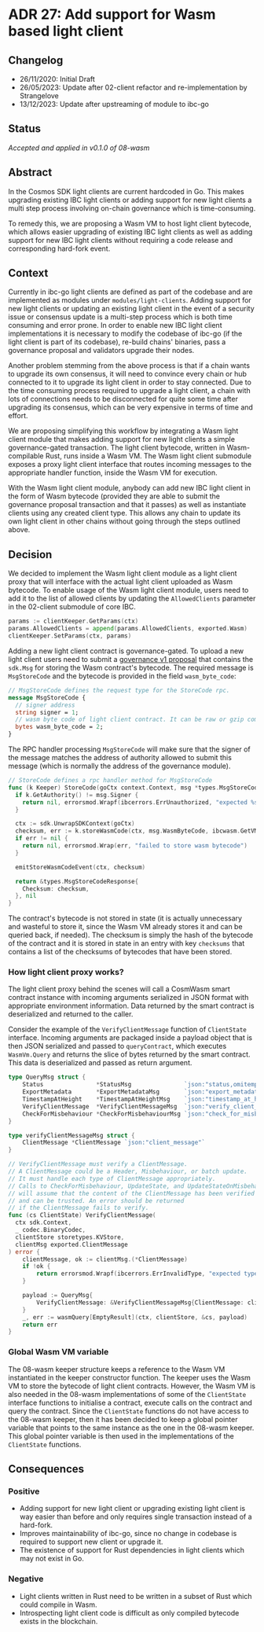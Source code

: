 # ADR 27: Add support for Wasm based light client

## Changelog

- 26/11/2020: Initial Draft
- 26/05/2023: Update after 02-client refactor and re-implementation by Strangelove
- 13/12/2023: Update after upstreaming of module to ibc-go

## Status

*Accepted and applied in v0.1.0 of 08-wasm*

## Abstract

In the Cosmos SDK light clients are current hardcoded in Go. This makes upgrading existing IBC light clients or
adding support for new light clients a multi step process involving on-chain governance which is time-consuming.

To remedy this, we are proposing a Wasm VM to host light client bytecode, which allows easier upgrading of
existing IBC light clients as well as adding support for new IBC light clients without requiring a code release and 
corresponding hard-fork event.

## Context

Currently in ibc-go light clients are defined as part of the codebase and are implemented as modules under
`modules/light-clients`. Adding support for new light clients or updating an existing light client in the event
of a security issue or consensus update is a multi-step process which is both time consuming and error prone. 
In order to enable new IBC light client implementations it is necessary to modify the codebase of ibc-go (if the light
client is part of its codebase), re-build chains' binaries, pass a governance proposal and validators upgrade their nodes.

Another problem stemming from the above process is that if a chain wants to upgrade its own consensus, it will 
need to convince every chain or hub connected to it to upgrade its light client in order to stay connected. Due 
to the time consuming process required to upgrade a light client, a chain with lots of connections needs to be 
disconnected for quite some time after upgrading its consensus, which can be very expensive in terms of time and effort.

We are proposing simplifying this workflow by integrating a Wasm light client module that makes adding support for
new light clients a simple governance-gated transaction. The light client bytecode, written in Wasm-compilable Rust, 
runs inside a Wasm VM. The Wasm light client submodule exposes a proxy light client interface that routes incoming 
messages to the appropriate handler function, inside the Wasm VM for execution.

With the Wasm light client module, anybody can add new IBC light client in the form of Wasm bytecode (provided they are 
able to submit the governance proposal transaction and that it passes) as well as instantiate clients using any created 
client type. This allows any chain to update its own light client in other chains without going through the steps outlined above.

## Decision

We decided to implement the Wasm light client module as a light client proxy that will interface with the actual light client
uploaded as Wasm bytecode. To enable usage of the Wasm light client module, users need to add it to the list of allowed clients
by updating the `AllowedClients` parameter in the 02-client submodule of core IBC.

```go
params := clientKeeper.GetParams(ctx)
params.AllowedClients = append(params.AllowedClients, exported.Wasm)
clientKeeper.SetParams(ctx, params)
```

Adding a new light client contract is governance-gated. To upload a new light client users need to submit 
a [governance v1 proposal](https://docs.cosmos.network/main/modules/gov#proposals) that contains the `sdk.Msg` for storing 
the Wasm contract's bytecode. The required message is `MsgStoreCode` and the bytecode is provided in the field `wasm_byte_code`:

```proto
// MsgStoreCode defines the request type for the StoreCode rpc.
message MsgStoreCode {
  // signer address
  string signer = 1;
  // wasm byte code of light client contract. It can be raw or gzip compressed
  bytes wasm_byte_code = 2;
}
```

The RPC handler processing `MsgStoreCode` will make sure that the signer of the message matches the address of authority allowed to 
submit this message (which is normally the address of the governance module).

```go
// StoreCode defines a rpc handler method for MsgStoreCode
func (k Keeper) StoreCode(goCtx context.Context, msg *types.MsgStoreCode) (*types.MsgStoreCodeResponse, error) {
  if k.GetAuthority() != msg.Signer {
    return nil, errorsmod.Wrapf(ibcerrors.ErrUnauthorized, "expected %s, got %s", k.GetAuthority(), msg.Signer)
  }

  ctx := sdk.UnwrapSDKContext(goCtx)
  checksum, err := k.storeWasmCode(ctx, msg.WasmByteCode, ibcwasm.GetVM().StoreCode)
  if err != nil {
    return nil, errorsmod.Wrap(err, "failed to store wasm bytecode")
  }

  emitStoreWasmCodeEvent(ctx, checksum)

  return &types.MsgStoreCodeResponse{
    Checksum: checksum,
  }, nil
}
```

The contract's bytecode is not stored in state (it is actually unnecessary and wasteful to store it, since
the Wasm VM already stores it and can be queried back, if needed). The checksum is simply the hash of the bytecode
of the contract and it is stored in state in an entry with key `checksums` that contains a list of the checksums
of bytecodes that have been stored.

### How light client proxy works?

The light client proxy behind the scenes will call a CosmWasm smart contract instance with incoming arguments serialized 
in JSON format with appropriate environment information. Data returned by the smart contract is deserialized and
returned to the caller.

Consider the example of the `VerifyClientMessage` function of `ClientState` interface. Incoming arguments are
packaged inside a payload object that is then JSON serialized and passed to `queryContract`, which executes `WasmVm.Query` 
and returns the slice of bytes returned by the smart contract. This data is deserialized and passed as return argument.

```go
type QueryMsg struct {
	Status               *StatusMsg               `json:"status,omitempty"`
	ExportMetadata       *ExportMetadataMsg       `json:"export_metadata,omitempty"`
	TimestampAtHeight    *TimestampAtHeightMsg    `json:"timestamp_at_height,omitempty"`
	VerifyClientMessage  *VerifyClientMessageMsg  `json:"verify_client_message,omitempty"`
	CheckForMisbehaviour *CheckForMisbehaviourMsg `json:"check_for_misbehaviour,omitempty"`
}

type verifyClientMessageMsg struct {
	ClientMessage *ClientMessage `json:"client_message"`
}

// VerifyClientMessage must verify a ClientMessage. 
// A ClientMessage could be a Header, Misbehaviour, or batch update.
// It must handle each type of ClientMessage appropriately. 
// Calls to CheckForMisbehaviour, UpdateState, and UpdateStateOnMisbehaviour
// will assume that the content of the ClientMessage has been verified
// and can be trusted. An error should be returned
// if the ClientMessage fails to verify.
func (cs ClientState) VerifyClientMessage(
  ctx sdk.Context,
  _ codec.BinaryCodec,
  clientStore storetypes.KVStore,
  clientMsg exported.ClientMessage
) error {
	clientMessage, ok := clientMsg.(*ClientMessage)
	if !ok {
		return errorsmod.Wrapf(ibcerrors.ErrInvalidType, "expected type: %T, got: %T", &ClientMessage{}, clientMsg)
	}

	payload := QueryMsg{
		VerifyClientMessage: &VerifyClientMessageMsg{ClientMessage: clientMessage.Data},
	}
	_, err := wasmQuery[EmptyResult](ctx, clientStore, &cs, payload)
	return err
}
```

### Global Wasm VM variable

The 08-wasm keeper structure keeps a reference to the Wasm VM instantiated in the keeper constructor function. The keeper uses 
the Wasm VM to store the bytecode of light client contracts. However, the Wasm VM is also needed in the 08-wasm implementations of
some of the `ClientState` interface functions to initialise a contract, execute calls on the contract and query the contract. Since
the `ClientState` functions do not have access to the 08-wasm keeper, then it has been decided to keep a global pointer variable that
points to the same instance as the one in the 08-wasm keeper. This global pointer variable is then used in the implementations of
the `ClientState` functions. 

## Consequences

### Positive

- Adding support for new light client or upgrading existing light client is way easier than before and only requires single transaction instead of a hard-fork.
- Improves maintainability of ibc-go, since no change in codebase is required to support new client or upgrade it.
- The existence of support for Rust dependencies in light clients which may not exist in Go.

### Negative

- Light clients written in Rust need to be written in a subset of Rust which could compile in Wasm.
- Introspecting light client code is difficult as only compiled bytecode exists in the blockchain.
